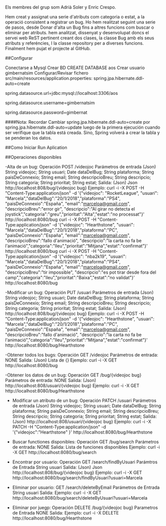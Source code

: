 Els membres del grup som Adrià Soler y Enric Crespo.

Hem creat y assignat una serie d'atributs com categoria o estat, a la operació consistent a registrar un bug.
Ho hem realitzat seguint una serie de pasos, desde Donar d'alta un Bug fins a altres funcions com buscar o eliminar per atributs.
hem analitzat, dissenyat y desenvolupat doncs el servei web ReST pertinent creant dos clases, la classe Bug amb els seus atributs y referéncies, I la classe repository per a diverses funcions.
Finalment hem pujat el projecte al GitHub.
 
##Configurar

Conectarse a Mysql
Crear BD CREATE DATABASE aos
Crear usuario gimbernatsim
Configurar/Revisar fichero src/main/resources/application.properties:
spring.jpa.hibernate.ddl-auto=create

spring.datasource.url=jdbc:mysql://localhost:3306/aos

spring.datasource.username=gimbernatsim

spring.datasource.password=gimbernat

####Nota: Recordar Cambiar spring.jpa.hibernate.ddl-auto=create por
spring.jpa.hibernate.ddl-auto=update luego de la primera ejecución cuando ser verifique que la tabla está creada. Sino, Spring volverá a crear la tabla y se penderan los datos.

##Como Iniciar Run Aplication

##Operaciones disponibles

-Alta de un bug: Operación POST /videojoc Parámetros de entrada (Json) String videojoc; String usuari; Date dataDelBug; String plataforma; String paisDeConnexio; String email; String descripcioBreu; String descripcio; String categoria; String prioritat; String estat;
Salida: (Json) Json http://localhost:808/bug/{videojoc bug} Ejemplo:
curl -i -X POST -H "Content-Type:application/json" -d '{"videojoc": "RocketLeague", "usuari": "Marcela","dataDelBug":"20/1/2018","plataforma":"PS4", "paisDeConnexio":"España", "email":"marceloa@gmail.com", "descripcioBreu":"error gir", "descripcio":"Al girar no detecta el joystick","categoria":"greu","prioritat":"Alta","estat":"no processat"}' http://localhost:8080/bug 
curl -i -X POST -H "Content-Type:application/json" -d '{"videojoc": "Hearthstone", "usuari": "Marcela","dataDelBug":"20/1/2018","plataforma":"PC", "paisDeConnexio":"España", "email":"marceloa@gmail.com", "descripcioBreu":"fallo d'animació", "descripcio":"la carta no fa be l'animació","categoria":"lleu","prioritat":"Mitjana","estat":"confirmat"}' http://localhost:8080/bug 
curl -i -X POST -H "Content-Type:application/json" -d '{"videojoc": "nba2k19", "usuari": "Marcela","dataDelBug":"20/1/2018","plataforma":"PS4", "paisDeConnexio":"España", "email":"marceloa@gmail.com", "descripcioBreu":"tir impossible", "descripcio":"es pot tirar desde fora del camp","categoria":"lleu","prioritat":"Baixa","estat":"no validat"}' http://localhost:8080/bug

-Modificar un bug: Operación PUT /usuari Parámetros de entrada (Json) String videojoc; String usuari; Date dataDelBug; String plataforma; String paisDeConnexio; String email; String descripcioBreu; String descripcio; String categoria; String prioritat; String estat; Salida: (Json) http://localhost:808/bug/{videojoc bug} 
Ejemplo: curl -i -X POST -H "Content-Type:application/json" -d '{"videojoc": "Hearthstone", "usuari": "Marcela","dataDelBug":"20/1/2018","plataforma":"PC", "paisDeConnexio":"España", "email":"marceloa@gmail.com", "descripcioBreu":"fallo d'animació", "descripcio":"la carta no fa be l'animació","categoria":"lleu","prioritat":"Mitjana","estat":"confirmat"}' http://localhost:8080/bug/Hearthstone

-Obtener todos los bugs: Operación GET /videojoc Parámetros de entrada: NONE Salida: (Json) Lista de {} Ejemplo: curl -i -X GET http://localhost:8080/bug

-Obtener los datos de un bug: Operación GET /bug/{videojoc bug} Parámetros de entrada: NONE Salida: (Json) http://localhost:808/usuari/{videojoc bug} Ejemplo: curl -i -X GET http://localhost:8080/bug/Hearthstone

- Modificar un atributo de un bug: Operación PATCH /usuari Parámetros de entrada (Json) String videojoc; String usuari; Date dataDelBug; String plataforma; String paisDeConnexio; String email; String descripcioBreu; String descripcio; String categoria; String prioritat; String estat; Salida: (Json) http://localhost:808/usuari/{videojoc bug} Ejemplo: curl -i -X PATCH -H "Content-Type:application/json" -d '{"videojoc":"Hearthstone" }' http://localhost:8080/bug/Hearthstone

- Buscar functiones disponibles: Operación GET /bug/search Parámetros de entrada: NONE Salida: Lista de funciones disponibles Ejemplo: curl -i -X GET http://localhost:8080/bug/search

- Encontrar por usuario: Operación GET /search/findByUsuari Parámtros de Entrada String usuari Salida: (Json) Json http://localhost:808/bug/{videojoc bug} Ejemplo: curl -i -X GET http://localhost:8080/bug/search/findByUsuari?usuari=Marcela

- Eliminar por usuario: GET /search/deleteByEmail Parámetros de Entrada String usuari Salida:
Ejemplo: curl -i -X GET http://localhost:8080/bug/search/deleteByUsuari?usuari=Marcela

- Eliminar por juegp: Operación DELETE /bug/{videojoc bug} Parametros de Entrada NONE Salida:
Ejemplo: curl -i -X DELETE http://localhost:8080/bug/Hearthstone


